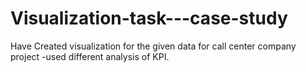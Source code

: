 # Visualization-task---case-study
Have Created visualization for the given data for call center company project -used different analysis of KPI.
